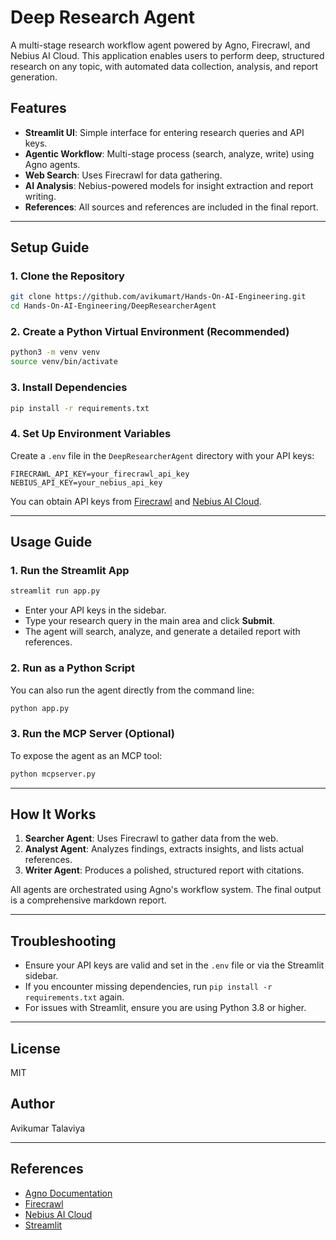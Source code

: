 # Deep Research Agent

A multi-stage research workflow agent powered by Agno, Firecrawl, and Nebius AI Cloud. This application enables users to perform deep, structured research on any topic, with automated data collection, analysis, and report generation.

## Features
- **Streamlit UI**: Simple interface for entering research queries and API keys.
- **Agentic Workflow**: Multi-stage process (search, analyze, write) using Agno agents.
- **Web Search**: Uses Firecrawl for data gathering.
- **AI Analysis**: Nebius-powered models for insight extraction and report writing.
- **References**: All sources and references are included in the final report.

---

## Setup Guide

### 1. Clone the Repository
```bash
git clone https://github.com/avikumart/Hands-On-AI-Engineering.git
cd Hands-On-AI-Engineering/DeepResearcherAgent
```

### 2. Create a Python Virtual Environment (Recommended)
```bash
python3 -m venv venv
source venv/bin/activate
```

### 3. Install Dependencies
```bash
pip install -r requirements.txt
```

### 4. Set Up Environment Variables
Create a `.env` file in the `DeepResearcherAgent` directory with your API keys:
```
FIRECRAWL_API_KEY=your_firecrawl_api_key
NEBIUS_API_KEY=your_nebius_api_key
```
You can obtain API keys from [Firecrawl](https://firecrawl.dev/) and [Nebius AI Cloud](https://nebius.ai/).

---

## Usage Guide

### 1. Run the Streamlit App
```bash
streamlit run app.py
```
- Enter your API keys in the sidebar.
- Type your research query in the main area and click **Submit**.
- The agent will search, analyze, and generate a detailed report with references.

### 2. Run as a Python Script
You can also run the agent directly from the command line:
```bash
python app.py
```

### 3. Run the MCP Server (Optional)
To expose the agent as an MCP tool:
```bash
python mcpserver.py
```

---

## How It Works
1. **Searcher Agent**: Uses Firecrawl to gather data from the web.
2. **Analyst Agent**: Analyzes findings, extracts insights, and lists actual references.
3. **Writer Agent**: Produces a polished, structured report with citations.

All agents are orchestrated using Agno's workflow system. The final output is a comprehensive markdown report.

---

## Troubleshooting
- Ensure your API keys are valid and set in the `.env` file or via the Streamlit sidebar.
- If you encounter missing dependencies, run `pip install -r requirements.txt` again.
- For issues with Streamlit, ensure you are using Python 3.8 or higher.

---

## License
MIT

## Author
Avikumar Talaviya

---

## References
- [Agno Documentation](https://github.com/agnolabs/agno)
- [Firecrawl](https://firecrawl.dev/)
- [Nebius AI Cloud](https://nebius.ai/)
- [Streamlit](https://streamlit.io/)
